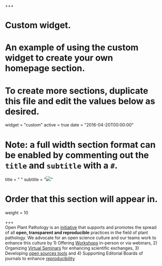 +++
# Custom widget.
# An example of using the custom widget to create your own homepage section.
# To create more sections, duplicate this file and edit the values below as desired.
widget = "custom"
active = true
date = "2016-04-20T00:00:00"
# Note: a full width section format can be enabled by commenting out the `title` and `subtitle` with a `#`.
title = " "
subtitle = "<img src = '/img/headers/opp-tools.png'>"

# Order that this section will appear in.
weight = 10

+++
<br>
Open Plant Pathology is an <a href="pages/mission">initiative</a> that supports and promotes the spread of all <strong>open, transparent and reproducible</strong> practices in the field of plant pathology.
We advocate for an open science culture and our teams work to enhance this culture by 1) Offering [Workshops](/talk) in-person or via webinars, 2) Organizing [Virtual Seminars](/publication) for enhancing scientific exchanges, 3) Developing [open sources tools](https://github.com/openplantpathology/) and 4) Supporting Editorial Boards of journals to enhance [reproducibility](http://sbfitopatologia.org.br/tpp/post/reproducibility-editor/) 
